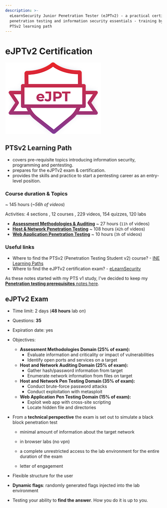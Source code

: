 ```yaml
---
description: >-
  eLearnSecurity Junior Penetration Tester (eJPTv2) - a practical certification on
  penetration testing and information security essentials - training by the INE
  PTSv2 learning path
---
```


# **eJPTv2 Certification**

![eJPT - © eLearnSecurity](.gitbook/assets/eJPT.png)

## PTSv2 Learning Path

- covers pre-requisite topics introducing information security, programming and pentesting.
- prepares for the eJPTv2 exam & certification.
- provides the skills and practice to start a pentesting career as an entry-level position.

### Course duration & Topics

~ 145 hours (*~56h of videos*)

Activities: 4 sections , 12 courses , 229 videos, 154 quizzes, 120 labs

- [**Assessment Methodologies & Auditing**](assessment-methodologies/README.md) ~ 27 hours (`11h` of videos)
- [**Host & Network Penetration Testing**](hostnetwork-penetration-testing/README.md) ~ 108 hours (`42h` of videos)
- [**Web Application Penetration Testing**](webapp-penetration-testing/README.md) ~ 10 hours (`3h` of videos)

### Useful links

- Where to find the PTSv2 (Penetration Testing Student v2) course? - [INE Learning Paths](https://my.ine.com/learning-paths)
- Where to find the eJPTv2 certification exam? - [eLearnSecurity](https://elearnsecurity.com/)

As these notes started with my PTS v1 study, I've decided to keep my [**Penetration testing prerequisites** notes here](penetration-testing-prerequisites/README.md).

## eJPTv2 Exam

- Time limit: 2 days (**48 hours** lab on)
- Questions: **35**
- Expiration date: yes
- Objectives:
  - **Assessment Methodologies Domain (25% of exam):**
    - Evaluate information and criticality or impact of vulnerabilities
    - Identify open ports and services on a target
  - **Host and Network Auditing Domain (25% of exam):**
    - Gather hash/password information from target
    - Enumerate network information from files on target
  - **Host and Network Pen Testing Domain (35% of exam):**
    - Conduct brute-force password attacks
    - Conduct exploitation with metasploit
  - **Web Application Pen Testing Domain (15% of exam):**
    - Exploit web app with cross-site scripting
    - Locate hidden file and directories
- From a **technical perspective** the exam is set out to simulate a black block penetration test

  - minimal amount of information about the target network

  - in browser labs (no vpn)
  - a complete unrestricted access to the lab environment for the entire duration of the exam
  - letter of engagement
- Flexible structure for the user
- **Dynamic flags**: randomly generated flags injected into the lab environment
- Testing your ability to **find the answer**. How you do it is up to you.
